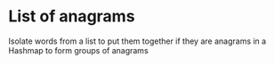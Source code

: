 # List of anagrams

Isolate words from a list to put them together if they are anagrams in a Hashmap to form groups of anagrams
